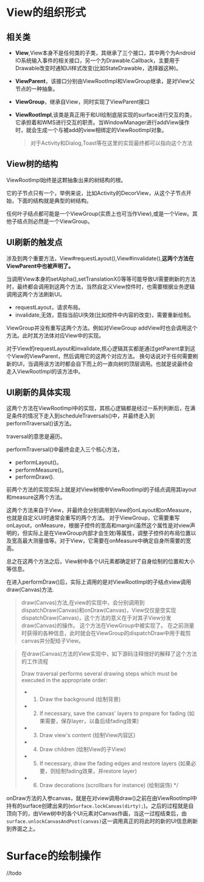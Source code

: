 # View的组织形式 #
## 相关类 ##
- **View**,View本身不是任何类的子类，其继承了三个接口，其中两个为Android IO系统输入事件的相关接口，另一个为Drawable.Callback，主要用于Drawable改变时通知UI样式改变(比如StateDrawable，选择器这种)。

- **ViewParent**，该接口分别由ViewRootImpl和ViewGroup继承，是对View父节点的一种抽象。

- **ViewGroup**，继承自View，同时实现了ViewParent接口

- **ViewRootImpl**,该类是真正用于和UI绘制底层实现的surface进行交互的类，它承担着和WMS进行交互的职责。当WindowManager进行addView操作时，就会生成一个与被add的view相绑定的ViewRootImpl对象。
	> 对于Activity和Dialog,Toast等在这里的实现最终都可以指向这个方法

## View树的结构 ##
ViewRootImpl始终是这颗抽象出来的树结构的根。

它的子节点只有一个，举例来说，比如Activity的DecorView，从这个子节点开始，下面的结构就是典型的树结构。

任何叶子结点都可能是一个ViewGroup(实质上也可当作View),或是一个View。其他子结点则必然是一个ViewGroup。

## UI刷新的触发点 ##
涉及到两个重要方法，View#requestLayout(),View#invalidate(),**这两个方法在ViewParent中也被声明了。**

当调用View本身的setAlpha(),setTranslationX()等等可能导致UI需要刷新的方法时，最终都会调用到这两个方法，当然自定义View控件时，也需要根据业务逻辑调用这两个方法刷新UI。

- requestLayout，请求布局。
- invalidate,无效，意指当前UI失效(比如控件中内容的改变)，需要重新绘制。

ViewGroup并没有重写这两个方法。例如对ViewGroup addView时也会调用这个方法。此时其方法体对应View中的实现。

对于View的requestLayout和invalidate,核心逻辑其实都是通过getParent拿到这个View的ViewParent，然后调用它的这两个对应方法。
换句话说对于任何需要刷新的UI，当调用该方法时都会自下而上的一直向树的顶层调用。也就是说最终会走入ViewRootImpl的该方法中。

## UI刷新的具体实现 ##
这两个方法在ViewRootImpl中的实现，其核心逻辑都是经过一系列判断后，在满足条件的情况下走入到scheduleTraversals()中，并最终走入到performTraversal()该方法。

traversal的意思是遍历。

performTraversal()中最终会走入三个核心方法，

- performLayout()。
- performMeasure()。
- performDraw().

前两个方法的实现实际上就是对View树根中ViewRootImpl的子结点调用其layout和measure这两个方法。

这两个方法来自于View，并最终会分别调用到View的onLayout和onMeasure，也就是自定义UI时通常会重写的两个方法。
对于ViewGroup，它需要重写onLayout，onMeasure，根据子控件的宽高和margin(虽然这个属性是对view声明的，但实际上是在ViewGroup内部才会生效)等属性，调整子控件的布局位置以及宽高最大测量值等。对于View，它需要在onMeasure中确定自身所需要的宽高。

总之在这两个方法之后，View树中各个UI元素都确定好了自身绘制的位置和大小等信息。

在进入performDraw()后，实际上调用的是对ViewRootImpl的子结点view调用draw(Canvas)方法.

> draw(Canvas)方法,在view的实现中，会分别调用到dispatchDraw(Canvas)和onDraw(Canvas)，View仅仅是空实现dispatchDraw(Canvas)，这个方法的意义在于对其子View分发draw(Canvas)的操作。
> 这个方法在ViewGroup中被实现了。 在之前测量时获得的各种信息，此时就会在ViewGroup的dispatchDraw中用于裁剪canvas并分配给子View。

> 在draw(Canvas)方法的View实现中，如下源码注释很好的解释了这个方法的工作流程
> 
>  Draw traversal performs several drawing steps which must be executed
>  in the appropriate order:
>  
>  *  1. Draw the background (绘制背景)
>  *  2. If necessary, save the canvas' layers to prepare for fading (如果需要，保存layer，以备后续fading效果)
>  *  3. Draw view's content (绘制View内容区)
>  *  4. Draw children (绘制View的子View)
>  *  5. If necessary, draw the fading edges and restore layers (如果必要，则绘制fading效果，并restore layer)
>  *  6. Draw decorations (scrollbars for instance) (绘制装饰)
>  */

onDraw方法的入参canvas，就是在对view调用draw()之前在由ViewRootImpl中持有的surface创建出来的(`mSurface.lockCanvas(dirty);`)。之后的过程就是自顶向下的，由View树中的各个UI元素对Canvas作画，当这一过程结束后，由`surface.unlockCanvasAndPost(canvas)`这一调用真正的将此时的新的UI信息刷新到界面之上。
# Surface的绘制操作 #

//todo